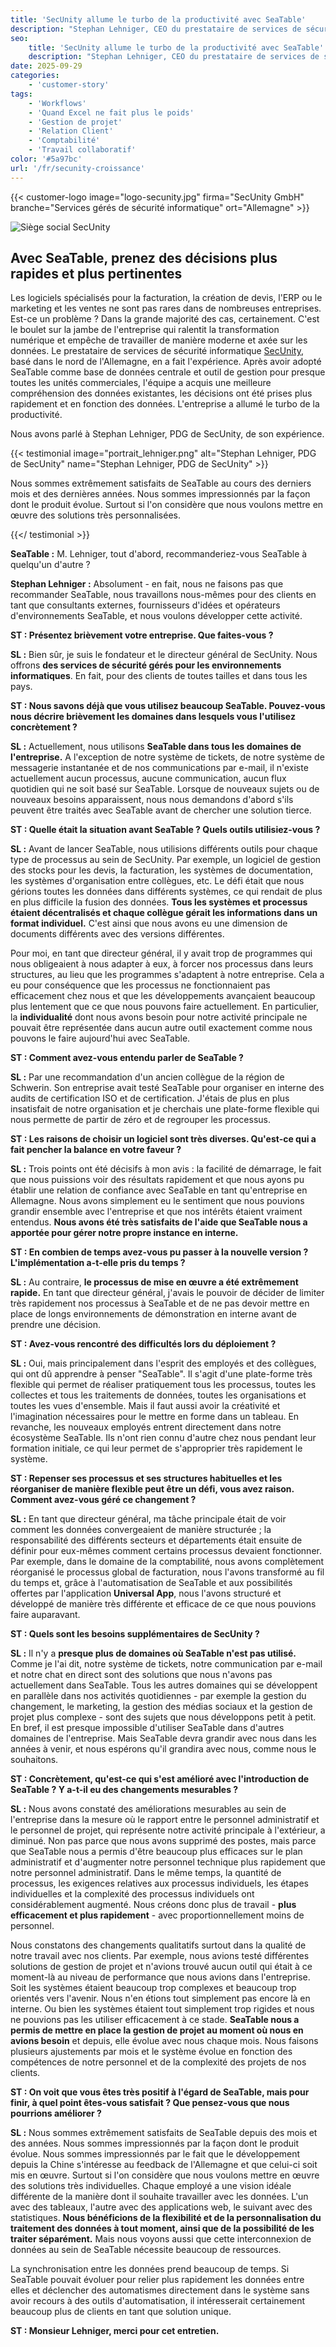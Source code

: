 ```yaml
---
title: 'SecUnity allume le turbo de la productivité avec SeaTable'
description: "Stephan Lehniger, CEO du prestataire de services de sécurité informatique SecUnity, nous parle dans une interview de son expérience avec SeaTable et des raisons qui l'ont poussé à passer à cette solution."
seo:
    title: 'SecUnity allume le turbo de la productivité avec SeaTable'
    description: "Stephan Lehniger, CEO du prestataire de services de sécurité informatique SecUnity, nous parle dans une interview de son expérience avec SeaTable et des raisons qui l'ont poussé à passer à cette solution."
date: 2025-09-29
categories:
    - 'customer-story'
tags:
    - 'Workflows'
    - 'Quand Excel ne fait plus le poids'
    - 'Gestion de projet'
    - 'Relation Client'
    - 'Comptabilité'
    - 'Travail collaboratif'
color: '#5a97bc'
url: '/fr/secunity-croissance'
---
```


{{< customer-logo image="logo-secunity.jpg" firma="SecUnity GmbH" branche="Services gérés de sécurité informatique" ort="Allemagne" >}}

![Siège social SecUnity](secunity.png)

## Avec SeaTable, prenez des décisions plus rapides et plus pertinentes

Les logiciels spécialisés pour la facturation, la création de devis, l'ERP ou le marketing et les ventes ne sont pas rares dans de nombreuses entreprises. Est-ce un problème ? Dans la grande majorité des cas, certainement. C'est le boulet sur la jambe de l'entreprise qui ralentit la transformation numérique et empêche de travailler de manière moderne et axée sur les données. Le prestataire de services de sécurité informatique [SecUnity](https://secunity.global/), basé dans le nord de l'Allemagne, en a fait l'expérience. Après avoir adopté SeaTable comme base de données centrale et outil de gestion pour presque toutes les unités commerciales, l'équipe a acquis une meilleure compréhension des données existantes, les décisions ont été prises plus rapidement et en fonction des données. L'entreprise a allumé le turbo de la productivité.

Nous avons parlé à Stephan Lehniger, PDG de SecUnity, de son expérience.

{{< testimonial image="portrait_lehniger.png" alt="Stephan Lehniger, PDG de SecUnity" name="Stephan Lehniger, PDG de SecUnity" >}}

Nous sommes extrêmement satisfaits de SeaTable au cours des derniers mois et des dernières années. Nous sommes impressionnés par la façon dont le produit évolue. Surtout si l'on considère que nous voulons mettre en œuvre des solutions très personnalisées.

{{</ testimonial >}}

**SeaTable :** M. Lehniger, tout d'abord, recommanderiez-vous SeaTable à quelqu'un d'autre ?

**Stephan Lehniger :** Absolument - en fait, nous ne faisons pas que recommander SeaTable, nous travaillons nous-mêmes pour des clients en tant que consultants externes, fournisseurs d'idées et opérateurs d'environnements SeaTable, et nous voulons développer cette activité.

**ST : Présentez brièvement votre entreprise. Que faites-vous ?**

**SL :** Bien sûr, je suis le fondateur et le directeur général de SecUnity. Nous offrons **des services de sécurité gérés pour les environnements informatiques**. En fait, pour des clients de toutes tailles et dans tous les pays.

**ST : Nous savons déjà que vous utilisez beaucoup SeaTable. Pouvez-vous nous décrire brièvement les domaines dans lesquels vous l'utilisez concrètement ?**

**SL :** Actuellement, nous utilisons **SeaTable dans tous les domaines de l'entreprise.** A l'exception de notre système de tickets, de notre système de messagerie instantanée et de nos communications par e-mail, il n'existe actuellement aucun processus, aucune communication, aucun flux quotidien qui ne soit basé sur SeaTable. Lorsque de nouveaux sujets ou de nouveaux besoins apparaissent, nous nous demandons d'abord s'ils peuvent être traités avec SeaTable avant de chercher une solution tierce.

**ST : Quelle était la situation avant SeaTable ? Quels outils utilisiez-vous ?**

**SL :** Avant de lancer SeaTable, nous utilisions différents outils pour chaque type de processus au sein de SecUnity. Par exemple, un logiciel de gestion des stocks pour les devis, la facturation, les systèmes de documentation, les systèmes d'organisation entre collègues, etc. Le défi était que nous gérions toutes les données dans différents systèmes, ce qui rendait de plus en plus difficile la fusion des données. **Tous les systèmes et processus étaient décentralisés et chaque collègue gérait les informations dans un format individuel.** C'est ainsi que nous avons eu une dimension de documents différents avec des versions différentes.

Pour moi, en tant que directeur général, il y avait trop de programmes qui nous obligeaient à nous adapter à eux, à forcer nos processus dans leurs structures, au lieu que les programmes s'adaptent à notre entreprise. Cela a eu pour conséquence que les processus ne fonctionnaient pas efficacement chez nous et que les développements avançaient beaucoup plus lentement que ce que nous pouvons faire actuellement. En particulier, la **individualité** dont nous avons besoin pour notre activité principale ne pouvait être représentée dans aucun autre outil exactement comme nous pouvons le faire aujourd'hui avec SeaTable.

**ST : Comment avez-vous entendu parler de SeaTable ?**

**SL :** Par une recommandation d'un ancien collègue de la région de Schwerin. Son entreprise avait testé SeaTable pour organiser en interne des audits de certification ISO et de certification. J'étais de plus en plus insatisfait de notre organisation et je cherchais une plate-forme flexible qui nous permette de partir de zéro et de regrouper les processus.

**ST : Les raisons de choisir un logiciel sont très diverses. Qu'est-ce qui a fait pencher la balance en votre faveur ?**

**SL :** Trois points ont été décisifs à mon avis : la facilité de démarrage, le fait que nous puissions voir des résultats rapidement et que nous ayons pu établir une relation de confiance avec SeaTable en tant qu'entreprise en Allemagne. Nous avons simplement eu le sentiment que nous pouvions grandir ensemble avec l'entreprise et que nos intérêts étaient vraiment entendus. **Nous avons été très satisfaits de l'aide que SeaTable nous a apportée pour gérer notre propre instance en interne.**

**ST : En combien de temps avez-vous pu passer à la nouvelle version ? L'implémentation a-t-elle pris du temps ?**

**SL :** Au contraire, **le processus de mise en œuvre a été extrêmement rapide.** En tant que directeur général, j'avais le pouvoir de décider de limiter très rapidement nos processus à SeaTable et de ne pas devoir mettre en place de longs environnements de démonstration en interne avant de prendre une décision.

**ST : Avez-vous rencontré des difficultés lors du déploiement ?**

**SL :** Oui, mais principalement dans l'esprit des employés et des collègues, qui ont dû apprendre à penser "SeaTable". Il s'agit d'une plate-forme très flexible qui permet de réaliser pratiquement tous les processus, toutes les collectes et tous les traitements de données, toutes les organisations et toutes les vues d'ensemble. Mais il faut aussi avoir la créativité et l'imagination nécessaires pour le mettre en forme dans un tableau. En revanche, les nouveaux employés entrent directement dans notre écosystème SeaTable. Ils n'ont rien connu d'autre chez nous pendant leur formation initiale, ce qui leur permet de s'approprier très rapidement le système.

**ST : Repenser ses processus et ses structures habituelles et les réorganiser de manière flexible peut être un défi, vous avez raison. Comment avez-vous géré ce changement ?**

**SL :** En tant que directeur général, ma tâche principale était de voir comment les données convergeaient de manière structurée ; la responsabilité des différents secteurs et départements était ensuite de définir pour eux-mêmes comment certains processus devaient fonctionner. Par exemple, dans le domaine de la comptabilité, nous avons complètement réorganisé le processus global de facturation, nous l'avons transformé au fil du temps et, grâce à l'automatisation de SeaTable et aux possibilités offertes par l'application **Universal App**, nous l'avons structuré et développé de manière très différente et efficace de ce que nous pouvions faire auparavant.

**ST : Quels sont les besoins supplémentaires de SecUnity ?**

**SL :** Il n'y a **presque plus de domaines où SeaTable n'est pas utilisé.** Comme je l'ai dit, notre système de tickets, notre communication par e-mail et notre chat en direct sont des solutions que nous n'avons pas actuellement dans SeaTable. Tous les autres domaines qui se développent en parallèle dans nos activités quotidiennes - par exemple la gestion du changement, le marketing, la gestion des médias sociaux et la gestion de projet plus complexe - sont des sujets que nous développons petit à petit. En bref, il est presque impossible d'utiliser SeaTable dans d'autres domaines de l'entreprise. Mais SeaTable devra grandir avec nous dans les années à venir, et nous espérons qu'il grandira avec nous, comme nous le souhaitons.

**ST : Concrètement, qu'est-ce qui s'est amélioré avec l'introduction de SeaTable ? Y a-t-il eu des changements mesurables ?**

**SL :** Nous avons constaté des améliorations mesurables au sein de l'entreprise dans la mesure où le rapport entre le personnel administratif et le personnel de projet, qui représente notre activité principale à l'extérieur, a diminué. Non pas parce que nous avons supprimé des postes, mais parce que SeaTable nous a permis d'être beaucoup plus efficaces sur le plan administratif et d'augmenter notre personnel technique plus rapidement que notre personnel administratif. Dans le même temps, la quantité de processus, les exigences relatives aux processus individuels, les étapes individuelles et la complexité des processus individuels ont considérablement augmenté. Nous créons donc plus de travail - **plus efficacement et plus rapidement** - avec proportionnellement moins de personnel.

Nous constatons des changements qualitatifs surtout dans la qualité de notre travail avec nos clients. Par exemple, nous avions testé différentes solutions de gestion de projet et n'avions trouvé aucun outil qui était à ce moment-là au niveau de performance que nous avions dans l'entreprise. Soit les systèmes étaient beaucoup trop complexes et beaucoup trop orientés vers l'avenir. Nous n'en étions tout simplement pas encore là en interne. Ou bien les systèmes étaient tout simplement trop rigides et nous ne pouvions pas les utiliser efficacement à ce stade. **SeaTable nous a permis de mettre en place la gestion de projet au moment où nous en avions besoin** et depuis, elle évolue avec nous chaque mois. Nous faisons plusieurs ajustements par mois et le système évolue en fonction des compétences de notre personnel et de la complexité des projets de nos clients.


**ST : On voit que vous êtes très positif à l'égard de SeaTable, mais pour finir, à quel point êtes-vous satisfait ? Que pensez-vous que nous pourrions améliorer ?**

**SL :** Nous sommes extrêmement satisfaits de SeaTable depuis des mois et des années. Nous sommes impressionnés par la façon dont le produit évolue. Nous sommes impressionnés par le fait que le développement depuis la Chine s'intéresse au feedback de l'Allemagne et que celui-ci soit mis en œuvre. Surtout si l'on considère que nous voulons mettre en œuvre des solutions très individuelles. Chaque employé a une vision idéale différente de la manière dont il souhaite travailler avec les données. L'un avec des tableaux, l'autre avec des applications web, le suivant avec des statistiques. **Nous bénéficions de la flexibilité et de la personnalisation du traitement des données à tout moment, ainsi que de la possibilité de les traiter séparément.** Mais nous voyons aussi que cette interconnexion de données au sein de SeaTable nécessite beaucoup de ressources.

La synchronisation entre les données prend beaucoup de temps. Si SeaTable pouvait évoluer pour relier plus rapidement les données entre elles et déclencher des automatismes directement dans le système sans avoir recours à des outils d'automatisation, il intéresserait certainement beaucoup plus de clients en tant que solution unique.

**ST : Monsieur Lehniger, merci pour cet entretien.**